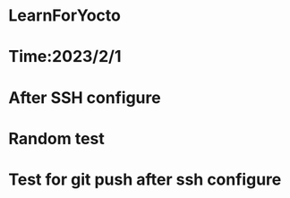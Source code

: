 # LearnForYocto
# Time:2023/2/1
# After SSH configure
# Random test
# Test for git push after ssh configure

